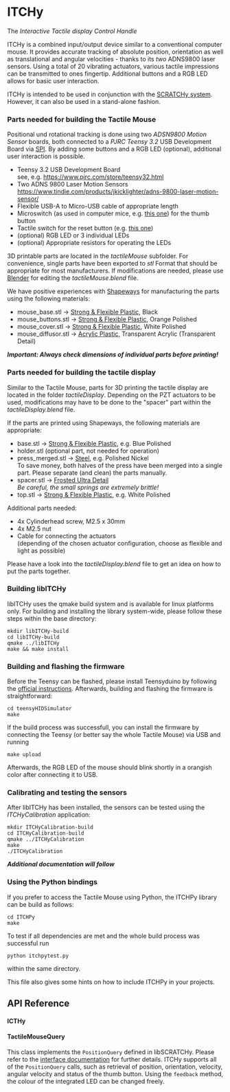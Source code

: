 # ITCHy
The *Interactive Tactile display Control Handle*

ITCHy is a combined input/output device similar to a conventional computer mouse. It provides accurate tracking of absolute position, orientation as well as translational and angular velocities - thanks to its *two* ADNS9800 laser sensors. Using a total of 20 vibrating actuators, various tactile impressions can be transmitted to ones fingertip. Additional buttons and a RGB LED allows for basic user interaction.

ITCHy is intended to be used in conjunction with the [SCRATCHy system](https://github.com/OpenTactile/SCRATCHy).<br>
However, it can also be used in a stand-alone fashion.

### Parts needed for building the Tactile Mouse

Positional und rotational tracking is done using two *ADSN9800 Motion Sensor* boards, both connected to a *PJRC Teensy 3.2* USB Development Board via [SPI](https://en.wikipedia.org/wiki/Serial_Peripheral_Interface_Bus). By adding some buttons and a RGB LED (optional), additional user interaction is possible.

  * Teensy 3.2 USB Development Board<br>
    see, e.g. https://www.pjrc.com/store/teensy32.html    
  * Two ADNS 9800 Laser Motion Sensors<br>
    https://www.tindie.com/products/jkicklighter/adns-9800-laser-motion-sensor/
  * Flexible USB-A to Micro-USB cable of appropriate length  
  * Microswitch (as used in computer mice, e.g. [this one](http://www.newark.com/omron-electronic-components/d2f/microswitch-pin-plunger-spdt-3a/dp/36K7257)) for the thumb button
  * Tactile switch for the reset button (e.g. [this one](http://www.newark.com/alps/skhhaqa010/switch-tactile-6x6mm-vert-red/dp/94T3234))
  * (optional) RGB LED or 3 individual LEDs
  * (optional) Appropriate resistors for operating the LEDs
  
3D printable parts are located in the *tactileMouse* subfolder. For convenience, single parts have been exported to *stl* Format that should be appropriate for most manufacturers. If modifications are needed, please use [Blender](https://www.blender.org/) for editing the *tactileMouse.blend* file.

We have positive experiences with [Shapeways](https://www.shapeways.com/) for manufacturing the parts using the following materials:

  * mouse_base.stl &rarr; [Strong & Flexible Plastic](https://www.shapeways.com/materials/strong-and-flexible-plastic), Black
  * mouse_buttons.stl &rarr; [Strong & Flexible Plastic](https://www.shapeways.com/materials/strong-and-flexible-plastic), Orange Polished
  * mouse_cover.stl &rarr; [Strong & Flexible Plastic](https://www.shapeways.com/materials/strong-and-flexible-plastic), White Polished
  * mouse_diffusor.stl &rarr; [Acrylic Plastic](https://www.shapeways.com/materials/acrylic-plastic), Transparent Acrylic (Transparent Detail)

***Important: Always check dimensions of individual parts before printing!***

### Parts needed for building the tactile display

Similar to the Tactile Mouse, parts for 3D printing the tactile display are located in the folder *tactileDisplay*. Depending on the PZT actuators to be used, modifications may have to be done to the "spacer" part within the *tactileDisplay.blend* file.

If the parts are printed using Shapeways, the following materials are appropriate:

  * base.stl &rarr; [Strong & Flexible Plastic](https://www.shapeways.com/materials/strong-and-flexible-plastic), e.g. Blue Polished
  * holder.stl (optional part, not needed for operation)
  * press_merged.stl &rarr; [Steel](https://www.shapeways.com/materials/steel), e.g. Polished Nickel<br>
    To save money, both halves of the press have been merged into a single part. Please separate (and clean) the parts manually.
  * spacer.stl &rarr; [Frosted Ultra Detail](https://www.shapeways.com/materials/frosted-detail-plastic)<br>
    *Be careful, the small springs are extremely brittle!*
  * top.stl &rarr; [Strong & Flexible Plastic](https://www.shapeways.com/materials/strong-and-flexible-plastic), e.g. White Polished
  
Additional parts needed:
  * 4x Cylinderhead screw, M2.5 x 30mm
  * 4x M2.5 nut
  * Cable for connecting the actuators<br>(depending of the chosen actuator configuration, choose as flexible and light as possible)

Please have a look into the *tactileDisplay.blend* file to get an idea on how to put the parts together.

### Building libITCHy
libITCHy uses the qmake build system and is available for linux platforms only. For building and installing the library system-wide, please follow these steps within the base directory:

```shell
mkdir libITCHy-build
cd libITCHy-build
qmake ../libITCHy
make && make install
```

### Building and flashing the firmware
Before the Teensy can be flashed, please install Teensyduino by following the [official instructions](https://www.pjrc.com/teensy/td_download.html). Afterwards, building and flashing the firmware is straightforward:

```shell
cd teensyHIDSimulator
make
```
If the build process was successfull, you can install the firmware by connecting the Teensy (or better say the whole Tactile Mouse) via USB and running

```shell
make upload
```
Afterwards, the RGB LED of the mouse should blink shortly in a orangish color after connecting it to USB.

### Calibrating and testing the sensors
After libITCHy has been installed, the sensors can be tested using the *ITCHyCalibration* application:

```shell
mkdir ITCHyCalibration-build
cd ITCHyCalibration-build
qmake ../ITCHyCalibration
make
./ITCHyCalibration
```
***Additional documentation will follow***

### Using the Python bindings
If you prefer to access the Tactile Mouse using Python, the ITCHPy library can be build as follows:

```shell
cd ITCHPy
make
```

To test if all dependencies are met and the whole build process was successful run
```shell
python itchpytest.py
```
within the same directory.

This file also gives some hints on how to include ITCHPy in your projects.


## API Reference

#### ICTHy

#### TactileMouseQuery
This class implements the `PositionQuery` defined in libSCRATCHy. Please refer to the [interface documentation](https://github.com/OpenTactile/SCRATCHy#positionquery) for further details.
ITCHy supports all of the `PositionQuery` calls, such as retrieval of position, orientation, velocity, angular velocity and status of the thumb button. Using the `feedback` method, the colour of the integrated LED can be changed freely.